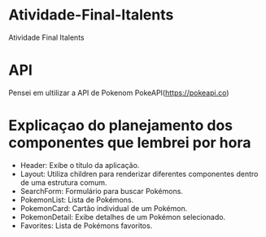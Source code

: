 # Atividade-Final-Italents
Atividade Final Italents

# API
Pensei em ultilizar a API de Pokenom PokeAPI(https://pokeapi.co)

# Explicaçao do planejamento dos componentes que lembrei por hora
- Header: Exibe o título da aplicação.
- Layout: Utiliza children para renderizar diferentes componentes dentro de uma estrutura comum.
- SearchForm: Formulário para buscar Pokémons.
- PokemonList: Lista de Pokémons.
- PokemonCard: Cartão individual de um Pokémon.
- PokemonDetail: Exibe detalhes de um Pokémon selecionado.
- Favorites: Lista de Pokémons favoritos.